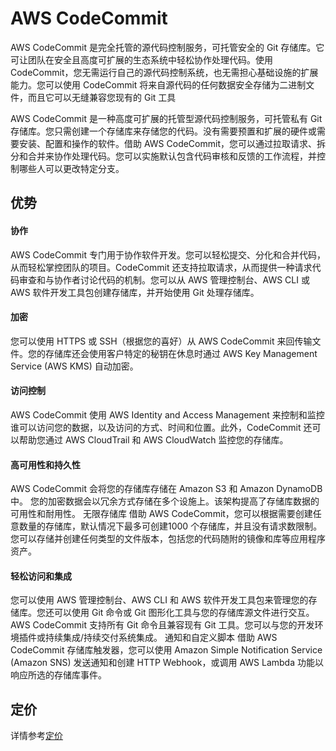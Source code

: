 # AWS CodeCommit
AWS CodeCommit 是完全托管的源代码控制服务，可托管安全的 Git 存储库。它可让团队在安全且高度可扩展的生态系统中轻松协作处理代码。使用 CodeCommit，您无需运行自己的源代码控制系统，也无需担心基础设施的扩展能力。您可以使用 CodeCommit 将来自源代码的任何数据安全存储为二进制文件，而且它可以无缝兼容您现有的 Git 工具

AWS CodeCommit 是一种高度可扩展的托管型源代码控制服务，可托管私有 Git 存储库。您只需创建一个存储库来存储您的代码。没有需要预置和扩展的硬件或需要安装、配置和操作的软件。借助 AWS CodeCommit，您可以通过拉取请求、拆分和合并来协作处理代码。您可以实施默认包含代码审核和反馈的工作流程，并控制哪些人可以更改特定分支。

## 优势
#### 协作
AWS CodeCommit 专门用于协作软件开发。您可以轻松提交、分化和合并代码，从而轻松掌控团队的项目。CodeCommit 还支持拉取请求，从而提供一种请求代码审查和与协作者讨论代码的机制。您可以从 AWS 管理控制台、AWS CLI 或 AWS 软件开发工具包创建存储库，并开始使用 Git 处理存储库。
#### 加密
您可以使用 HTTPS 或 SSH（根据您的喜好）从 AWS CodeCommit 来回传输文件。您的存储库还会使用客户特定的秘钥在休息时通过 AWS Key Management Service (AWS KMS) 自动加密。
#### 访问控制
AWS CodeCommit 使用 AWS Identity and Access Management 来控制和监控谁可以访问您的数据，以及访问的方式、时间和位置。此外，CodeCommit 还可以帮助您通过 AWS CloudTrail 和 AWS CloudWatch 监控您的存储库。

#### 高可用性和持久性
AWS CodeCommit 会将您的存储库存储在 Amazon S3 和 Amazon DynamoDB 中。  您的加密数据会以冗余方式存储在多个设施上。该架构提高了存储库数据的可用性和耐用性。
无限存储库
借助 AWS CodeCommit，您可以根据需要创建任意数量的存储库，默认情况下最多可创建1000 个存储库，并且没有请求数限制。您可以存储并创建任何类型的文件版本，包括您的代码随附的镜像和库等应用程序资产。

#### 轻松访问和集成
您可以使用 AWS 管理控制台、AWS CLI 和 AWS 软件开发工具包来管理您的存储库。您还可以使用 Git 命令或 Git 图形化工具与您的存储库源文件进行交互。AWS CodeCommit 支持所有 Git 命令且兼容现有 Git 工具。您可以与您的开发环境插件或持续集成/持续交付系统集成。
通知和自定义脚本
借助 AWS CodeCommit 存储库触发器，您可以使用 Amazon Simple Notification Service (Amazon SNS) 发送通知和创建 HTTP Webhook，或调用 AWS Lambda 功能以响应所选的存储库事件。

## 定价
详情参考[定价](https://aws.amazon.com/cn/codecommit/pricing/)